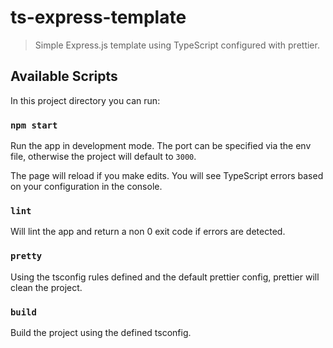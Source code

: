 # ts-express-template
> Simple Express.js template using TypeScript configured with prettier.

## Available Scripts
In this project directory you can run:

### `npm start`
Run the app in development mode.
The port can be specified via the env file, otherwise the project will default to `3000`.

The page will reload if you make edits.
You will see TypeScript errors based on your configuration in the console.

### `lint`
Will lint the app and return a non 0 exit code if errors are detected.

### `pretty`
Using the tsconfig rules defined and the default prettier config, prettier will clean the project.

### `build`
Build the project using the defined tsconfig.

